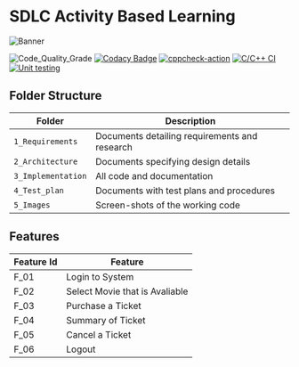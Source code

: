 # SDLC Activity Based Learning

![Banner](https://github.com/goutami8989/Stepin_Movie-Ticket-Booking-System/blob/main/1_Requirements/banner.png)

<!--
Visit [Pages for Report -optional](using github.io option)


Build | Code Quality | Unity | [Git Inspector](using github.io option)
------|----------|-------|--------------
 To be added | To be added | To be added | To be added

-->

![Code_Quality_Grade](https://www.code-inspector.com/project/27638/status/svg)
[![Codacy Badge](https://app.codacy.com/project/badge/Grade/5ecd85a2c4234d69affd5a4d5d96af52)](https://www.codacy.com/gh/goutami8989/Stepin_Movie-Ticket-Booking-System/dashboard?utm_source=github.com&amp;utm_medium=referral&amp;utm_content=goutami8989/Stepin_Movie-Ticket-Booking-System&amp;utm_campaign=Badge_Grade)
[![cppcheck-action](https://github.com/goutami8989/Stepin_Movie-Ticket-Booking-System/actions/workflows/cppcheck.yml/badge.svg)](https://github.com/goutami8989/Stepin_Movie-Ticket-Booking-System/actions/workflows/cppcheck.yml)
[![C/C++ CI](https://github.com/goutami8989/Stepin_Movie-Ticket-Booking-System/actions/workflows/c-build.yml/badge.svg)](https://github.com/goutami8989/Stepin_Movie-Ticket-Booking-System/actions/workflows/c-build.yml)
[![Unit testing](https://github.com/goutami8989/Stepin_Movie-Ticket-Booking-System/actions/workflows/unit-test.yml/badge.svg)](https://github.com/goutami8989/Stepin_Movie-Ticket-Booking-System/actions/workflows/unit-test.yml)

## Folder Structure
Folder             | Description
-------------------| -----------------------------------------
`1_Requirements`   | Documents detailing requirements and research
`2_Architecture`   | Documents specifying design details
`3_Implementation` | All code and documentation
`4_Test_plan`      | Documents with test plans and procedures
`5_Images`         | Screen-shots of the working code
##  Features
| Feature Id | Feature |
| -----------|---------|
|F_01| Login to System | |
|F_02|Select Movie that is Avaliable |
|F_03| Purchase a Ticket |
|F_04| Summary of Ticket |
|F_05| Cancel a Ticket |
|F_06| Logout |

<!--

## Contributors List and Summary

PS Number. |  Name   |    Features    | Issuess Raised |Issues Resolved|No Test Cases|Test Case Pass
-------|---------|----------------|----------------|---------------|-------------|--------------
`99006110` | Goutami D Honagannavar  | Feature A, B etc    | X No     | X No   |X No   |X No     
   -->
<!--
## Challenges Faced and How Was It Overcome

1. ABC
2. BCD
3. ...
4. ...



